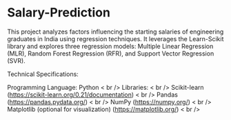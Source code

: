 # Salary-Prediction

This project analyzes factors influencing the starting salaries of engineering graduates in India using regression techniques. It leverages the Learn-Scikit library and explores three regression models: Multiple Linear Regression (MLR), Random Forest Regression (RFR), and Support Vector Regression (SVR).

Technical Specifications:

Programming Language: Python < br />
Libraries: < br />
Scikit-learn (https://scikit-learn.org/0.21/documentation) < br />
Pandas (https://pandas.pydata.org/) < br />
NumPy (https://numpy.org/) < br />
Matplotlib (optional for visualization) (https://matplotlib.org/) < br />
